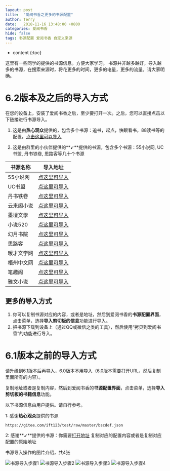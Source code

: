```yaml
---
layout: post
title:  "爱阅书香之更多的书源配置"
author: Terry
date:   2018-11-16 13:48:00 +0800
categories: 爱阅书香
hide: false
tags: 书源配置 爱阅书香 自定义来源
---
```

 
* content
{:toc}


这里有一些同学的提供的书源信息。方便大家学习。
书源并非越多越好，导入越多的书源，在搜索来源时，将花更多的时间，更多的电量，更多的流量。请大家明确。


# 6.2版本及之后的导入方式

在您的设备上，安装了爱阅书香之后，至少要打开一次。之后，您可以直接点击以下链接进行书源导入。


1. 这是由**热心观众**提供的，包含多个书源：追书，起点，快眼看书，88读书等的配置。[点击这里可以导入](ifreetime://configs/https://gitee.com/ift123/test/raw/master/bscdef.json)

2. 这是由群里的小伙伴提供的**➹**提供的书源。包含多个书源：55小说网, UC书盟, 丹书铁卷, 思路客等几十个书源 
<!--[点击这里可以导入](ifreetime://configs/https://github.com/jxd524/bookConfigs/blob/master/README.md)-->

书源名称 | 导入地址
---- | ----
55小说网 | [点这里可导入](ifreetime://configs/https://raw.githubusercontent.com/jxd524/bookConfigs/master/55%E5%B0%8F%E8%AF%B4%E7%BD%91-%E7%88%B1%E9%98%85%E4%B9%A6%E9%A6%99.txt)
UC书盟 | [点这里可导入](ifreetime://configs/https://raw.githubusercontent.com/jxd524/bookConfigs/master/UC%E4%B9%A6%E7%9B%9F-%E7%88%B1%E9%98%85%E4%B9%A6%E9%A6%99.txt)
丹书铁卷 | [点这里可导入](ifreetime://configs/https://raw.githubusercontent.com/jxd524/bookConfigs/master/%E4%B8%B9%E4%B9%A6%E9%93%81%E5%8D%B7-%E7%88%B1%E9%98%85%E4%B9%A6%E9%A6%99.txt)
云来阁小说 |[点这里可导入](ifreetime://configs/https://raw.githubusercontent.com/jxd524/bookConfigs/master/%E4%BA%91%E6%9D%A5%E9%98%81%E5%B0%8F%E8%AF%B4-%E7%88%B1%E9%98%85%E4%B9%A6%E9%A6%99.txt)
墨壇文學 |[点这里可导入](ifreetime://configs/https://raw.githubusercontent.com/jxd524/bookConfigs/master/%E5%A2%A8%E5%A3%87%E6%96%87%E5%AD%B8-%E7%88%B1%E9%98%85%E4%B9%A6%E9%A6%99.txt)
小说520 |[点这里可导入](ifreetime://configs/https://raw.githubusercontent.com/jxd524/bookConfigs/master/%E5%B0%8F%E8%AF%B4520-%E7%88%B1%E9%98%85%E4%B9%A6%E9%A6%99.txt)
幻月书院 |[点这里可导入](ifreetime://configs/https://raw.githubusercontent.com/jxd524/bookConfigs/master/%E5%B9%BB%E6%9C%88%E4%B9%A6%E9%99%A2-%E7%88%B1%E9%98%85%E4%B9%A6%E9%A6%99.txt)
思路客 |[点这里可导入](ifreetime://configs/https://raw.githubusercontent.com/jxd524/bookConfigs/master/%E6%80%9D%E8%B7%AF%E5%AE%A2-%E7%88%B1%E9%98%85%E4%B9%A6%E9%A6%99.txt)
暖才文学网 |[点这里可导入](ifreetime://configs/https://raw.githubusercontent.com/jxd524/bookConfigs/master/%E6%9A%96%E6%89%8D%E6%96%87%E5%AD%A6%E7%BD%91-%E7%88%B1%E9%98%85%E4%B9%A6%E9%A6%99.txt)
梧州中文网 |[点这里可导入](ifreetime://configs/https://raw.githubusercontent.com/jxd524/bookConfigs/master/%E6%A2%A7%E5%B7%9E%E4%B8%AD%E6%96%87%E7%BD%91-%E7%88%B1%E9%98%85%E4%B9%A6%E9%A6%99.txt)
笔趣阁 |[点这里可导入](ifreetime://configs/https://raw.githubusercontent.com/jxd524/bookConfigs/master/%E7%AC%94%E8%B6%A3%E9%98%81-%E7%88%B1%E9%98%85%E4%B9%A6%E9%A6%99.txt)
雅文小说 |[点这里可导入](ifreetime://configs/https://raw.githubusercontent.com/jxd524/bookConfigs/master/%E9%9B%85%E6%96%87%E5%B0%8F%E8%AF%B4-%E7%88%B1%E9%98%85%E4%B9%A6%E9%A6%99.txt)

## 更多的导入方式
1. 你可以复制书源对应的内容，或者是地址，然后到爱阅书香的**书源配置界面**，点击菜单，选择**导入剪切板的信息**功能进行导入。
2. 把书源下载到设备上（通过QQ或微信之类的工具），然后使用“拷贝到爱阅书香”的功能进行导入。



# 6.1版本之前的导入方式

请升级到6.1版本后再导入，6.0版本不用导入（6.0版本需要打开URL，然后复制里面所有的内容）。

复制地址或者是复制内容，然后到爱阅书香的**书源配置界面**，点击菜单，选择**导入剪切板的书籍信息**功能。

以下书源信息由用户提供。请自行参考。


1: 感谢**热心观众**提供的书源
```
https://gitee.com/ift123/test/raw/master/bscdef.json
```

2: 感谢**➹**提供的书源：你需要[打开地址](https://github.com/jxd524/bookConfigs)
复制对应的配置内容或者是复制对应配置的原始地址



书源导入操作的图片介绍，共4张

![书源导入步骤1](/files/import1.png)
![书源导入步骤2](/files/import2.png)
![书源导入步骤3](/files/import3.png)
![书源导入步骤4](/files/import4.png)
